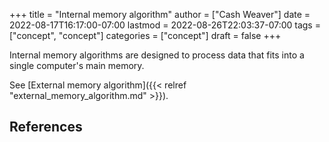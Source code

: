 +++
title = "Internal memory algorithm"
author = ["Cash Weaver"]
date = 2022-08-17T16:17:00-07:00
lastmod = 2022-08-26T22:03:37-07:00
tags = ["concept", "concept"]
categories = ["concept"]
draft = false
+++

Internal memory algorithms are designed to process data that fits into a single computer's main memory.

See [External memory algorithm]({{< relref "external_memory_algorithm.md" >}}).

## References

<style>.csl-entry{text-indent: -1.5em; margin-left: 1.5em;}</style><div class="csl-bib-body">
</div>

